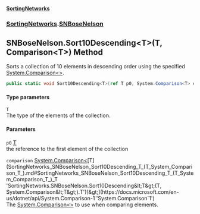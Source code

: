 #### [SortingNetworks](index.md 'index')
### [SortingNetworks](SortingNetworks.md 'SortingNetworks').[SNBoseNelson](SortingNetworks_SNBoseNelson.md 'SortingNetworks.SNBoseNelson')
## SNBoseNelson.Sort10Descending&lt;T&gt;(T, Comparison&lt;T&gt;) Method
Sorts a collection of 10 elements in descending order using the specified [System.Comparison&lt;&gt;](https://docs.microsoft.com/en-us/dotnet/api/System.Comparison-1 'System.Comparison`1').  
```csharp
public static void Sort10Descending<T>(ref T p0, System.Comparison<T> comparison);
```
#### Type parameters
<a name='SortingNetworks_SNBoseNelson_Sort10Descending_T_(T_System_Comparison_T_)_T'></a>
`T`  
The type of the elements of the collection.
  
#### Parameters
<a name='SortingNetworks_SNBoseNelson_Sort10Descending_T_(T_System_Comparison_T_)_p0'></a>
`p0` [T](SortingNetworks_SNBoseNelson_Sort10Descending_T_(T_System_Comparison_T_).md#SortingNetworks_SNBoseNelson_Sort10Descending_T_(T_System_Comparison_T_)_T 'SortingNetworks.SNBoseNelson.Sort10Descending&lt;T&gt;(T, System.Comparison&lt;T&gt;).T')  
the reference to the first element of the collection
  
<a name='SortingNetworks_SNBoseNelson_Sort10Descending_T_(T_System_Comparison_T_)_comparison'></a>
`comparison` [System.Comparison&lt;](https://docs.microsoft.com/en-us/dotnet/api/System.Comparison-1 'System.Comparison`1')[T](SortingNetworks_SNBoseNelson_Sort10Descending_T_(T_System_Comparison_T_).md#SortingNetworks_SNBoseNelson_Sort10Descending_T_(T_System_Comparison_T_)_T 'SortingNetworks.SNBoseNelson.Sort10Descending&lt;T&gt;(T, System.Comparison&lt;T&gt;).T')[&gt;](https://docs.microsoft.com/en-us/dotnet/api/System.Comparison-1 'System.Comparison`1')  
The [System.Comparison&lt;&gt;](https://docs.microsoft.com/en-us/dotnet/api/System.Comparison-1 'System.Comparison`1') to use when comparing elements.
  
